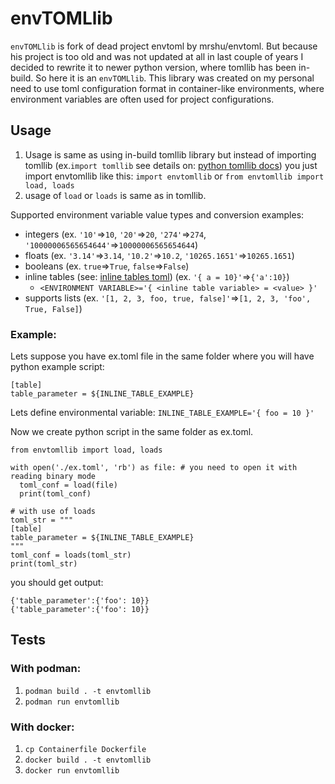 # envTOMLlib
`envTOMLlib` is fork of dead project envtoml by mrshu/envtoml. But because his project is too old and was not updated at all in last couple of years I decided to rewrite it to newer python version, where tomllib has been in-build.
So here it is an `envTOMLlib`.
This library was created on my personal need to use toml configuration format in container-like environments, where environment variables are often used for project configurations.

## Usage 
1. Usage is same as using in-build tomllib library but instead of importing tomllib (ex.`import tomllib` see details on: [python tomllib docs](https://docs.python.org/3/library/tomllib.html)) you just import envtomllib like this:
`import envtomllib` or `from envtomllib import load, loads`
2. usage of `load` or `loads` is same as in tomllib.

Supported environment variable value types and conversion examples:
 - integers (ex. `'10'`=>`10`, `'20'`=>`20`, `'274'`=>`274`, `'10000006565654644'`=>`10000006565654644`)
 - floats (ex. `'3.14'`=>`3.14`, `'10.2'`=>`10.2`, `'10265.1651'`=>`10265.1651`)
 - booleans (ex. `true`=>`True`, `false`=>`False`)
 - inline tables (see: [inline tables toml](https://toml.io/en/v1.0.0#inline-table)) (ex. `'{ a = 10}'`=>`{'a':10}`) 
   - `<ENVIRONMENT VARIABLE>='{ <inline table variable> = <value> }'` 
 - supports lists (ex. `'[1, 2, 3, foo, true, false]'`=>`[1, 2, 3, 'foo', True, False]`)

### Example:
Lets suppose you have ex.toml file in the same folder where you will have python example script:
```
[table]
table_parameter = ${INLINE_TABLE_EXAMPLE}
```

Lets define environmental variable:
`INLINE_TABLE_EXAMPLE='{ foo = 10 }'`

Now we create python script in the same folder as ex.toml.
```
from envtomllib import load, loads

with open('./ex.toml', 'rb') as file: # you need to open it with reading binary mode
  toml_conf = load(file)
  print(toml_conf)

# with use of loads
toml_str = """
[table]
table_parameter = ${INLINE_TABLE_EXAMPLE}
"""
toml_conf = loads(toml_str)
print(toml_str)
```

you should get output:
```
{'table_parameter':{'foo': 10}}
{'table_parameter':{'foo': 10}}
```


## Tests
### With podman:
 1. `podman build . -t envtomllib`
 2. `podman run envtomllib`

### With docker:
 1. `cp Containerfile Dockerfile`
 2. `docker build . -t envtomllib`
 3. `docker run envtomllib`

